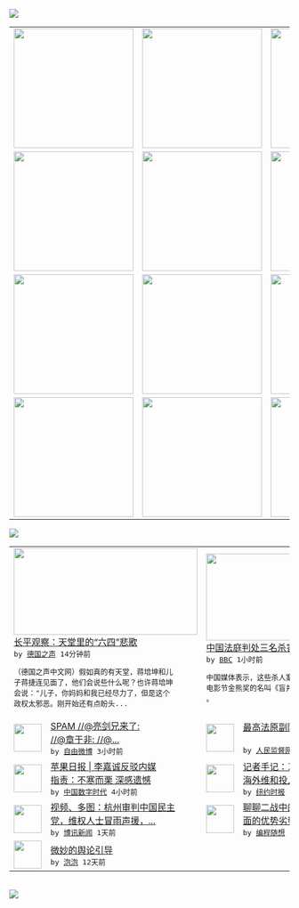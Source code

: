

<a href="https://github.com/greatfire/z/raw/master/FreeBrowser.apk"><img src="https://raw.githubusercontent.com/greatfire/wiki/master/x/header.png" /></a><table><tr><td width="262" align="center" valign="center"><a href="https://github.com/greatfire/wiki/wiki/nyt" title="纽约时报中文网 国际纵览"><img src="https://raw.githubusercontent.com/greatfire/wiki/master/x/nyt_flag.png" width="215"/></a></td><td width="262" align="center" valign="center"><a href="https://github.com/greatfire/wiki/wiki/dw" title=""><img src="https://raw.githubusercontent.com/greatfire/wiki/master/x/dw_flag.png" width="215"/></a></td><td width="262" align="center" valign="center"><a href="https://github.com/greatfire/wiki/wiki/rmjd" title=""><img src="https://raw.githubusercontent.com/greatfire/wiki/master/x/rmjd_flag.png" width="215"/></a></td></tr><tr><td width="262" align="center" valign="center"><a href="https://github.com/paopaonetizen/website" title="泡泡 - 未经审查的互联网信息"><img src="https://raw.githubusercontent.com/greatfire/wiki/master/x/pp_flag.png" width="215"/></a></td><td width="262" align="center" valign="center"><a href="https://github.com/getlantern/mirror" title="以及自由微博和GreatFire.org官方中文论坛"><img src="https://raw.githubusercontent.com/greatfire/wiki/master/x/lantern_flag.png" width="215"/></a></td><td width="262" align="center" valign="center"><a href="https://github.com/cdtmirrors/m/" title=""><img src="https://raw.githubusercontent.com/greatfire/wiki/master/x/cdt_flag.png" width="215"/></a></td></tr><tr><td width="262" align="center" valign="center"><a href="https://github.com/program-think/blog" title="编程随想的博客"><img src="https://raw.githubusercontent.com/greatfire/wiki/master/x/pt_flag.png" width="215"/></a></td><td width="262" align="center" valign="center"><a href="https://github.com/greatfire/wiki/wiki/bbc" title=""><img src="https://raw.githubusercontent.com/greatfire/wiki/master/x/bbc_flag.png" width="215"/></a></td><td width="262" align="center" valign="center"><a href="https://github.com/freeweibo/s" title="自由微博 - 匿名和不受屏蔽的新浪微博搜索"><img src="https://raw.githubusercontent.com/greatfire/wiki/master/x/fw_flag.png" width="215"/></a></td></tr><tr><td width="262" align="center" valign="center"><a href="https://github.com/greatfire/wiki/wiki/google" title=""><img src="https://raw.githubusercontent.com/greatfire/wiki/master/x/google_flag.png" width="215"/></a></td><td width="262" align="center" valign="center"><a href="https://github.com/bxnews/boxun" title=""><img src="https://raw.githubusercontent.com/greatfire/wiki/master/x/bx_flag.png" width="215"/></a></td><td width="262" align="center" valign="center"><a href="https://github.com/greatfire/wiki/wiki/open-source" title="欢迎访问GreatFire.org开发者项目网站"><img src="https://raw.githubusercontent.com/greatfire/wiki/master/x/open-source_flag.png" width="215"/></a></td></tr></table><img src="https://raw.githubusercontent.com/greatfire/wiki/master/x/newsfeed text.png" /><table cols="4"><tr><td colspan="2" width="380"><a href="http://dw.com/p/1GfY9?maca=chi-GK-text-greatfire-all-chinese-15625-xml-mrss"><img src="http://www.dw.com/image/0,,15998444_302,00.jpg" width="330" height="156"/></a></br><a href="http://dw.com/p/1GfY9?maca=chi-GK-text-greatfire-all-chinese-15625-xml-mrss">长平观察：天堂里的“六四”悲歌</a></br><kbd> by <a href="http://dw.de">德国之声</a> 14分钟前 </kbd></br><pre>（德国之声中文网）假如真的有天堂，蒋培坤和儿<br/>子蒋捷连见面了，他们会说些什么呢？也许蒋培坤<br/>会说："儿子，你妈妈和我已经尽力了，但是这个<br/>政权太邪恶。刚开始还有点盼头...</pre></td><td colspan="2" width="380"><a href="http://www.bbc.com/zhongwen/simp/china/2015/09/150929_china_mine_murder"><img src="http://a.files.bbci.co.uk/worldservice/live/assets/images/2015/09/29/150929142326_mine_144x81_ap_nocredit.jpg" width="330" height="156"/></a></br><a href="http://www.bbc.com/zhongwen/simp/china/2015/09/150929_china_mine_murder">中国法庭判处三名杀害矿工诈保罪犯死刑</a></br><kbd> by <a href="http://www.bbc.co.uk/zhongwen/simp">BBC</a> 1小时前 </kbd></br><pre>中国媒体表示，这些杀人案件同一部获得柏林国际<br/>电影节金熊奖的名叫《盲井》的电影情节极为相似<br/>。</pre></td></tr><tr><td><img src="https://raw.githubusercontent.com/greatfire/wiki/master/x/fw_logo.png" width="50" height="50"/></td><td width="280"><a href="https://freeweibo.com/weibo/3892500220018687">SPAM //@亮剑兄来了:<br/>//@章于非: //@...</a></br><kbd> by <a href="https://freeweibo.com/">自由微博</a> 3小时前 </kbd></td><td><img src="http://www.rmjdw.com/uploads/allimg/150929/115K53162-0.jpg" width="50" height="50"/></td><td width="280"><a href="http://www.rmjdw.com//fazhizhongguo/20150929/15212.html">最高法原副院长奚晓明被双开 <br/> </a></br><kbd> by <a href="http://www.rmjdw.com/">人民监督网</a> 3小时前 </kbd></td></tr><tr><td><img src="https://raw.githubusercontent.com/greatfire/wiki/master/x/cdt_logo.png" width="50" height="50"/></td><td width="280"><a href="http://feedproxy.google.com/~r/chinadigitaltimes/IyPt/~3/WXHE6ugsNzY/">苹果日报 | 李嘉诚反驳内媒<br/>指责：不寒而栗 深感遗憾</a></br><kbd> by <a href="http://chinadigitaltimes.net/chinese/">中国数字时代</a> 4小时前 </kbd></td><td><img src="http://static01.nyt.com/images/2015/09/29/admin/cn-weihe/cn-weihe-articleLarge.jpg" width="50" height="50"/></td><td width="280"><a href="https://d3qlz4p8smvoli.cloudfront.net/china/20150929/c29xitroops/">记者手记：习近平意外宣布增加<br/>海外维和投入</a></br><kbd> by <a href="http://m.cn.nytimes.com/">纽约时报</a> 10小时前 </kbd></td></tr><tr><td><img src="https://raw.githubusercontent.com/greatfire/wiki/master/x/bx_logo.png" width="50" height="50"/></td><td width="280"><a href="http://www.boxun.com/news/gb/china/2015/09/201509292318.shtml">视频、多图：杭州审判中国民主<br/>党，维权人士冒雨声援，...</a></br><kbd> by <a href="http://www.boxun.com">博讯新闻</a> 1天前 </kbd></td><td><img src="http://lh4.googleusercontent.com/Hlm0B8FJou8qHziarjzdTbsUhXU9Tr-lp_RCh-IrontZ6V4KaDpxYzDjsu3xGmz9wQTIOxNJo8ouM4tohr8MDPElqcSE_btYywIETTPjzg9ADsvGdyWCNmhtXbdc5ThgLVJ6fa3xVA" width="50" height="50"/></td><td width="280"><a href="http://feedproxy.google.com/~r/programthink/~3/TqnSK9kCi2o/Japan-in-WW2.html">聊聊二战中的日本——分析各方<br/>面的优势劣势</a></br><kbd> by <a href="http://program-think.blogspot.com">编程随想</a> 2天前 </kbd></td></tr><tr><td><img src="https://raw.githubusercontent.com/greatfire/wiki/master/x/pp_logo.png" width="50" height="50"/></td><td width="280"><a href="https://pao-pao.net/article/626">微妙的舆论引导</a></br><kbd> by <a href="https://pao-pao.net">泡泡</a> 12天前 </kbd></td></table></br><a href="https://github.com/greatfire/z/raw/master/FreeBrowser.apk"><img src="https://raw.githubusercontent.com/greatfire/wiki/master/x/download app.png" /></a>